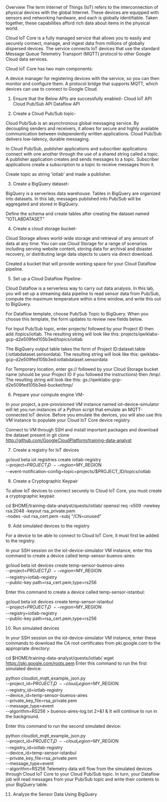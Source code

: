 Overview
The term Internet of Things (IoT) refers to the interconnection of physical devices with the global Internet. These devices are equipped with sensors and networking hardware, and each is globally identifiable. Taken together, these capabilities afford rich data about items in the physical world.

Cloud IoT Core is a fully managed service that allows you to easily and securely connect, manage, and ingest data from millions of globally dispersed devices. The service connects IoT devices that use the standard Message Queue Telemetry Transport (MQTT) protocol to other Google Cloud data services.

Cloud IoT Core has two main components:

A device manager for registering devices with the service, so you can then monitor and configure them.
A protocol bridge that supports MQTT, which devices can use to connect to Google Cloud.


1. Ensure that the Below APIs are successfully enabled-
Cloud IoT API
Cloud Pub/Sub API
Dataflow API



2. Create a Cloud Pub/Sub topic-

Cloud Pub/Sub is an asynchronous global messaging service. By decoupling senders and receivers, it allows for secure and highly available communication between independently written applications. Cloud Pub/Sub delivers low-latency, durable messaging.

In Cloud Pub/Sub, publisher applications and subscriber applications connect with one another through the use of a shared string called a topic. A publisher application creates and sends messages to a topic. Subscriber applications create a subscription to a topic to receive messages from it.

Create topic as string 'iotlab' and made a publisher.


3. Create a BigQuery dataset-

BigQuery is a serverless data warehouse. Tables in BigQuery are organized into datasets. In this lab, messages published into Pub/Sub will be aggregated and stored in BigQuery.

Define the schema and create tables after creating the dataset named "IOTLABDATASET"


4. Create a cloud storage bucket-

Cloud Storage allows world-wide storage and retrieval of any amount of data at any time. You can use Cloud Storage for a range of scenarios including serving website content, storing data for archival and disaster recovery, or distributing large data objects to users via direct download.

Created a bucket that will provide working space for your Cloud Dataflow pipeline.


5. Set up a Cloud Dataflow Pipeline-

Cloud Dataflow is a serverless way to carry out data analysis. In this lab, you will set up a streaming data pipeline to read sensor data from Pub/Sub, compute the maximum temperature within a time window, and write this out to BigQuery.

For Dataflow template, choose Pub/Sub Topic to BigQuery. When you choose this template, the form updates to review new fields below.

For Input Pub/Sub topic, enter projects/ followed by your Project ID then add /topics/iotlab. The resulting string will look like this: projects/qwiklabs-gcp-d2e509fed105b3ed/topics/iotlab

The BigQuery output table takes the form of Project ID:dataset.table (:iotlabdataset.sensordata). The resulting string will look like this: qwiklabs-gcp-d2e509fed105b3ed:iotlabdataset.sensordata

For Temporary location, enter gs:// followed by your Cloud Storage bucket name (should be your Project ID if you followed the instructions) then /tmp/. The resulting string will look like this: gs://qwiklabs-gcp-d2e509fed105b3ed-bucket/tmp/


6. Prepare your compute engine VM-

In your project, a pre-provisioned VM instance named iot-device-simulator will let you run instances of a Python script that emulate an MQTT-connected IoT device. Before you emulate the devices, you will also use this VM instance to populate your Cloud IoT Core device registry.

Connect to VM through SSH and install important packages and download the dataset present in
git clone http://github.com/GoogleCloudPlatform/training-data-analyst

7. Create a registry for IoT devices

gcloud beta iot registries create iotlab-registry \
   --project=$PROJECT_ID \
   --region=$MY_REGION \
   --event-notification-config=topic=projects/$PROJECT_ID/topics/iotlab

8. Create a Cryptographic Keypair

To allow IoT devices to connect securely to Cloud IoT Core, you must create a cryptographic keypair.

cd $HOME/training-data-analyst/quests/iotlab/
openssl req -x509 -newkey rsa:2048 -keyout rsa_private.pem \
    -nodes -out rsa_cert.pem -subj "/CN=unused"


9. Add simulated devices to the registry

For a device to be able to connect to Cloud IoT Core, it must first be added to the registry.

In your SSH session on the iot-device-simulator VM instance, enter this command to create a device called temp-sensor-buenos-aires:

gcloud beta iot devices create temp-sensor-buenos-aires \
  --project=$PROJECT_ID \
  --region=$MY_REGION \
  --registry=iotlab-registry \
  --public-key path=rsa_cert.pem,type=rs256

Enter this command to create a device called temp-sensor-istanbul:

gcloud beta iot devices create temp-sensor-istanbul \
  --project=$PROJECT_ID \
  --region=$MY_REGION \
  --registry=iotlab-registry \
  --public-key path=rsa_cert.pem,type=rs256


10. Run simulated devices

In your SSH session on the iot-device-simulator VM instance, enter these commands to download the CA root certificates from pki.google.com to the appropriate directory:

cd $HOME/training-data-analyst/quests/iotlab/
wget https://pki.google.com/roots.pem
Enter this command to run the first simulated device:

python cloudiot_mqtt_example_json.py \
   --project_id=$PROJECT_ID \
   --cloud_region=$MY_REGION \
   --registry_id=iotlab-registry \
   --device_id=temp-sensor-buenos-aires \
   --private_key_file=rsa_private.pem \
   --message_type=event \
   --algorithm=RS256 > buenos-aires-log.txt 2>&1 &
It will continue to run in the background.

Enter this command to run the second simulated device:

python cloudiot_mqtt_example_json.py \
   --project_id=$PROJECT_ID \
   --cloud_region=$MY_REGION \
   --registry_id=iotlab-registry \
   --device_id=temp-sensor-istanbul \
   --private_key_file=rsa_private.pem \
   --message_type=event \
   --algorithm=RS256
Telemetry data will flow from the simulated devices through Cloud IoT Core to your Cloud Pub/Sub topic. In turn, your Dataflow job will read messages from your Pub/Sub topic and write their contents to your BigQuery table.


11. Analyze the Sensor Data Using BigQuery


